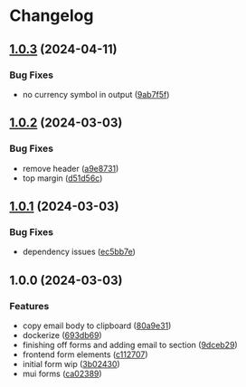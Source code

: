 # Changelog

## [1.0.3](https://github.com/benjylxwang/church-offering/compare/v1.0.2...v1.0.3) (2024-04-11)


### Bug Fixes

* no currency symbol in output ([9ab7f5f](https://github.com/benjylxwang/church-offering/commit/9ab7f5f6aff80d5d69d527a0487f2e9af31ea416))

## [1.0.2](https://github.com/benjylxwang/church-offering/compare/v1.0.1...v1.0.2) (2024-03-03)


### Bug Fixes

* remove header ([a9e8731](https://github.com/benjylxwang/church-offering/commit/a9e87316aa27f0675f607dc4c6ca218617635cc2))
* top margin ([d51d56c](https://github.com/benjylxwang/church-offering/commit/d51d56cfbee063caf02334cd0472edb68f542efc))

## [1.0.1](https://github.com/benjylxwang/church-offering/compare/v1.0.0...v1.0.1) (2024-03-03)


### Bug Fixes

* dependency issues ([ec5bb7e](https://github.com/benjylxwang/church-offering/commit/ec5bb7ef0e05b55b714d113f7c079c5cd8d47a85))

## 1.0.0 (2024-03-03)


### Features

* copy email body to clipboard ([80a9e31](https://github.com/benjylxwang/church-offering/commit/80a9e313a8dddf62bf0c3836bf832a7f3d835177))
* dockerize ([693db69](https://github.com/benjylxwang/church-offering/commit/693db69e3b7ea60059d8654eddc7e1535e2ba516))
* finishing off forms and adding email to section ([9dceb29](https://github.com/benjylxwang/church-offering/commit/9dceb29f2705664399de478940f217cf440eefee))
* frontend form elements ([c112707](https://github.com/benjylxwang/church-offering/commit/c112707d6ee15cb23932c5af735a236b030383fa))
* initial form wip ([3b02430](https://github.com/benjylxwang/church-offering/commit/3b0243028e09ec26b28261927fa76211ca10a3c0))
* mui forms ([ca02389](https://github.com/benjylxwang/church-offering/commit/ca02389987febda4199460917b88be9d2c18a8d9))
